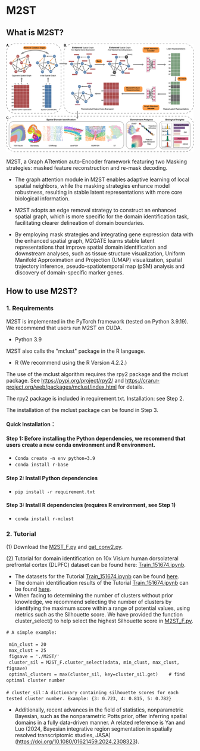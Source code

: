 # M2ST

## What is M2ST?

![Figure1_overview.png](https://github.com/LYxiaotai/M2ST/blob/main/Figure1_overview.png)

M2ST, a Graph ATtention auto-Encoder framework featuring two Masking strategies: masked feature reconstruction and re-mask decoding. 

* The graph attention module in M2ST enables adaptive learning of local spatial neighbors, while the masking strategies enhance model robustness, resulting in stable latent representations with more core biological information. 

* M2ST adopts an edge removal strategy to construct an enhanced spatial graph, which is more specific for the domain identification task, facilitating clearer delineation of domain boundaries. 

* By employing mask strategies and integrating gene expression data with the enhanced spatial graph, M2GATE learns stable latent representations that improve spatial domain identification and downstream analyses, such as tissue structure visualization, Uniform Manifold Approximation and Projection (UMAP) visualization, spatial trajectory inference, pseudo-spatiotemporal map (pSM) analysis and discovery of domain-specific marker genes.


## How to use M2ST?

### 1. Requirements
  
M2ST is implemented in the PyTorch framework (tested on Python 3.9.19). We recommend that users run M2ST on CUDA.

- Python 3.9

M2ST also calls the "mclust" package in the R language.

- R (We recommend using the R Version 4.2.2.)

The use of the mclust algorithm requires the rpy2 package and the mclust package. See https://pypi.org/project/rpy2/ and https://cran.r-project.org/web/packages/mclust/index.html for details.

The rpy2 package is included in requirement.txt. Installation: see Step 2.

The installation of the mclust package can be found in Step 3.

#### Quick Installation：
#### Step 1: Before installing the Python dependencies, we recommend that users create a new conda environment and R environment.
-   `Conda create -n env python=3.9`
-   `conda install r-base`
#### Step 2: Install Python dependencies
-   `pip install -r requirement.txt`
#### Step 3: Install R dependencies (requires R environment, see Step 1)
-   `conda install r-mclust`


### 2. Tutorial

(1) Download the [M2ST_F.py](https://github.com/LYxiaotai/M2ST/blob/main) and [gat_conv2.py](https://github.com/LYxiaotai/M2ST/blob/main).

(2) Tutorial for domain identification on 10x Visium human dorsolateral prefrontal cortex (DLPFC) dataset can be found here: [Train_151674.ipynb](https://github.com/LYxiaotai/M2ST/blob/main/Train_151674.ipynb).

* The datasets for the Tutorial [Train_151674.ipynb](https://github.com/LYxiaotai/M2ST/blob/main/Train_151674.ipynb) can be found [here](https://github.com/LYxiaotai/M2ST/tree/main/data/151674).
* The domain identification results of the Tutorial [Train_151674.ipynb](https://github.com/LYxiaotai/M2ST/blob/main/Train_151674.ipynb) can be found [here](https://github.com/LYxiaotai/M2ST/tree/main/data/results).
* When facing to determining the number of clusters without prior knowledge, we recommend selecting the number of clusters by identifying the maximum score within a range of potential values, using metrics such as the Silhouette score. We have provided the function cluster_select() to help select the highest Silhouette score in [M2ST_F.py](https://github.com/LYxiaotai/M2ST/blob/main/M2ST_F.py).
 ```
 # A simple example:

  min_clust = 20
  max_clust = 25
  figsave = './M2ST/'
  cluster_sil = M2ST_F.cluster_select(adata, min_clust, max_clust, figsave) 
  optimal_clusters = max(cluster_sil, key=cluster_sil.get)    # find optimal cluster number

# cluster_sil：A dictionary containing silhouette scores for each tested cluster number. Example: {3: 0.723, 4: 0.815, 5: 0.782}
 
```
* Additionally, recent advances in the field of statistics, nonparametric Bayesian, such as the nonparametric Potts prior, offer inferring spatial domains in a fully data-driven manner. A related reference is Yan and Luo (2024, Bayesian integrative region segmentation in spatially resolved transcriptomic studies, JASA) (https://doi.org/10.1080/01621459.2024.2308323).



